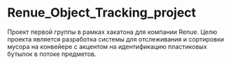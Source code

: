 # Renue_Object_Tracking_project
Проект первой группы в рамках хакатона для компании Renue. Целю проекта  является разработка системы для отслеживания и сортировки мусора на конвейере с акцентом на идентификацию пластиковых бутылок в потоке предметов.
